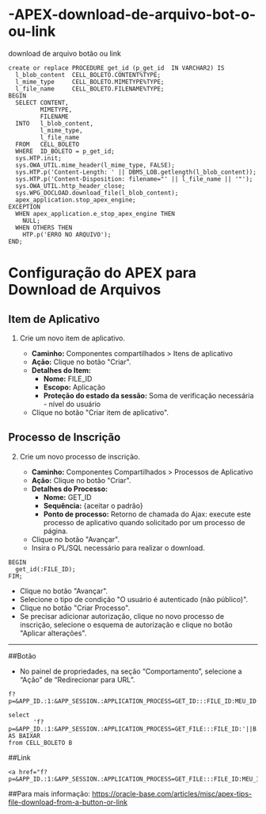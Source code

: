 # -APEX-download-de-arquivo-bot-o-ou-link
download de arquivo botão ou link
```
create or replace PROCEDURE get_id (p_get_id  IN VARCHAR2) IS
  l_blob_content  CELL_BOLETO.CONTENT%TYPE;
  l_mime_type     CELL_BOLETO.MIMETYPE%TYPE;
  l_file_name     CELL_BOLETO.FILENAME%TYPE;
BEGIN
  SELECT CONTENT,
         MIMETYPE,
         FILENAME
  INTO   l_blob_content,
         l_mime_type,
         l_file_name
  FROM   CELL_BOLETO
  WHERE  ID_BOLETO = p_get_id;
  sys.HTP.init;
  sys.OWA_UTIL.mime_header(l_mime_type, FALSE);
  sys.HTP.p('Content-Length: ' || DBMS_LOB.getlength(l_blob_content));
  sys.HTP.p('Content-Disposition: filename="' || l_file_name || '"');
  sys.OWA_UTIL.http_header_close;
  sys.WPG_DOCLOAD.download_file(l_blob_content);
  apex_application.stop_apex_engine;
EXCEPTION
  WHEN apex_application.e_stop_apex_engine THEN
    NULL;
  WHEN OTHERS THEN
    HTP.p('ERRO NO ARQUIVO');
END;
```
# Configuração do APEX para Download de Arquivos

## Item de Aplicativo

1. Crie um novo item de aplicativo.

   - **Caminho:** Componentes compartilhados > Itens de aplicativo
   - **Ação:** Clique no botão "Criar".
   - **Detalhes do Item:**
      - **Nome:** FILE_ID
      - **Escopo:** Aplicação
      - **Proteção do estado da sessão:** Soma de verificação necessária - nível do usuário
   - Clique no botão "Criar item de aplicativo".

## Processo de Inscrição

2. Crie um novo processo de inscrição.

   - **Caminho:** Componentes Compartilhados > Processos de Aplicativo
   - **Ação:** Clique no botão "Criar".
   - **Detalhes do Processo:**
      - **Nome:** GET_ID
      - **Sequência:** {aceitar o padrão}
      - **Ponto de processo:** Retorno de chamada do Ajax: execute este processo de aplicativo quando solicitado por um processo de página.
   - Clique no botão "Avançar".
   - Insira o PL/SQL necessário para realizar o download.
```
BEGIN 
  get_id(:FILE_ID); 
FIM;
```
   - Clique no botão "Avançar".
   - Selecione o tipo de condição "O usuário é autenticado (não público)".
   - Clique no botão "Criar Processo".
   - Se precisar adicionar autorização, clique no novo processo de inscrição, selecione o esquema de autorização e clique no botão "Aplicar alterações".

---

##Botão
 - No painel de propriedades, na seção “Comportamento”, selecione a “Ação” de “Redirecionar para URL”.
```
f?p=&APP_ID.:1:&APP_SESSION.:APPLICATION_PROCESS=GET_ID:::FILE_ID:MEU_ID
```
```
select 
       'f?p=&APP_ID.:1:&APP_SESSION.:APPLICATION_PROCESS=GET_FILE:::FILE_ID:'||B.ID_BOLETO||'' AS BAIXAR
from CELL_BOLETO B
 ```

##Link
```
<a href="f?p=&APP_ID.:1:&APP_SESSION.:APPLICATION_PROCESS=GET_FILE:::FILE_ID:MEU_ID">Baixar</a>
```

##Para mais informação:
https://oracle-base.com/articles/misc/apex-tips-file-download-from-a-button-or-link
